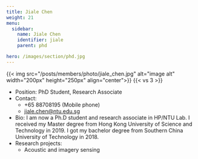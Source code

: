 ```yaml
---
title: Jiale Chen
weight: 21
menu:
  sidebar:
    name: Jiale Chen
    identifier: jiale
    parent: phd

hero: /images/section/phd.jpg
---
```

{{< img src="/posts/members/photo/jiale_chen.jpg" alt="image alt" width="200px" height="250px" align="center">}}
{{< vs 3 >}}

- Position: PhD Student, Research Associate
- Contact:
  - +65 88708195 (Mobile phone)
  - jiale.chen@ntu.edu.sg
- Bio: I am now a Ph.D student and research associate in HP/NTU Lab. I received my Master degree from Hong Kong University of Science and Technology in 2019. I got my bachelor degree from Southern China University of Technology in 2018.
- Research projects:
  - Acoustic and imagery sensing
